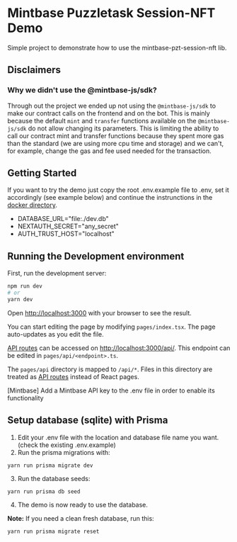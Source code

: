 # Mintbase Puzzletask Session-NFT Demo

Simple project to demonstrate how to use the mintbase-pzt-session-nft lib.

## Disclaimers

### Why we didn't use the @mintbase-js/sdk?

Through out the project we ended up not using the `@mintbase-js/sdk` to make our contract calls on the frontend and on the bot. This is mainly because the default `mint` and `transfer` functions available on the `@mintbase-js/sdk` do not allow changing its parameters. This is limiting the ability to call our contract mint and transfer functions because they spent more gas than the standard (we are using more cpu time and storage) and we can't, for example, change the gas and fee used needed for the transaction.

## Getting Started

If you want to try the demo just copy the root .env.example file to .env, set it accordingly (see example below) and continue the instrunctions in the [docker directory](docker/README.md).

- DATABASE_URL="file:./dev.db"
- NEXTAUTH_SECRET="any_secret"
- AUTH_TRUST_HOST="localhost"

## Running the Development environment

First, run the development server:

```bash
npm run dev
# or
yarn dev
```

Open [http://localhost:3000](http://localhost:3000) with your browser to see the result.

You can start editing the page by modifying `pages/index.tsx`. The page auto-updates as you edit the file.

[API routes](https://nextjs.org/docs/api-routes/introduction) can be accessed on [http://localhost:3000/api/<endpoint>](http://localhost:3000/api/<endpoint>). This endpoint can be edited in `pages/api/<endpoint>.ts`.

The `pages/api` directory is mapped to `/api/*`. Files in this directory are treated as [API routes](https://nextjs.org/docs/api-routes/introduction) instead of React pages.

[Mintbase]
Add a Mintbase API key to the .env file in order to enable its functionality

## Setup database (sqlite) with Prisma

1. Edit your .env file with the location and database file name you want. (check the existing .env.example)
2. Run the prisma migrations with:

```
yarn run prisma migrate dev
```

3. Run the database seeds:

```
yarn run prisma db seed
```

4. The demo is now ready to use the database.

**Note:** If you need a clean fresh database, run this:

```
yarn run prisma migrate reset
```
